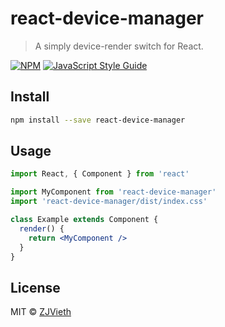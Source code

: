 # react-device-manager

> A simply device-render switch for React.

[![NPM](https://img.shields.io/npm/v/react-device-manager.svg)](https://www.npmjs.com/package/react-device-manager) [![JavaScript Style Guide](https://img.shields.io/badge/code_style-standard-brightgreen.svg)](https://standardjs.com)

## Install

```bash
npm install --save react-device-manager
```

## Usage

```jsx
import React, { Component } from 'react'

import MyComponent from 'react-device-manager'
import 'react-device-manager/dist/index.css'

class Example extends Component {
  render() {
    return <MyComponent />
  }
}
```

## License

MIT © [ZJVieth](https://github.com/ZJVieth)
